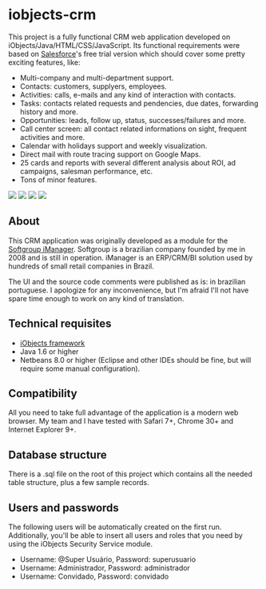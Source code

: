 # iobjects-crm

This project is a fully functional CRM web application developed on iObjects/Java/HTML/CSS/JavaScript. Its functional requirements were based on [Salesforce](http://salesforce.com)'s free trial version which should cover some pretty exciting features, like:

- Multi-company and multi-department support.
- Contacts: customers, supplyers, employees.
- Activities: calls, e-mails and any kind of interaction with contacts.
- Tasks: contacts related requests and pendencies, due dates, forwarding history and more.
- Opportunities: leads, follow up, status, successes/failures and more.
- Call center screen: all contact related informations on sight, frequent activities and more.
- Calendar with holidays support and weekly visualization.
- Direct mail with route tracing support on Google Maps.
- 25 cards and reports with several different analysis about ROI, ad campaigns, salesman performance, etc.
- Tons of minor features.

![](https://raw.github.com/kleber-maia/iobjects-crm/master/README.img/1.png)
![](https://raw.github.com/kleber-maia/iobjects-crm/master/README.img/2.png)
![](https://raw.github.com/kleber-maia/iobjects-crm/master/README.img/3.png)
![](https://raw.github.com/kleber-maia/iobjects-crm/master/README.img/4.png)

## About
This CRM application was originally developed as a module for the [Softgroup iManager](http://imanager.com.br). Softgroup is a brazilian company founded by me in 2008 and is still in operation. iManager is an ERP/CRM/BI solution used by hundreds of small retail companies in Brazil.

The UI and the source code comments were published as is: in brazilian portuguese. I apologize for any inconvenience, but I'm afraid I'll not have spare time enough to work on any kind of translation.

## Technical requisites
- [iObjects framework](https://github.com/kleber-maia/iobjects)
- Java 1.6 or higher
- Netbeans 8.0 or higher (Eclipse and other IDEs should be fine, but will require some manual configuration).

## Compatibility
All you need to take full advantage of the application is a modern web browser. My team and I have tested with Safari 7+, Chrome 30+ and Internet Explorer 9+.

## Database structure
There is a .sql file on the root of this project which contains all the needed table structure, plus a few sample records.

## Users and passwords
The following users will be automatically created on the first run. Additionally, you'll be able to insert all users and roles that you need by using the iObjects Security Service module.
- Username: @Super Usuário, Password: superusuario
- Username: Administrador, Password: administrador
- Username: Convidado, Password: convidado
